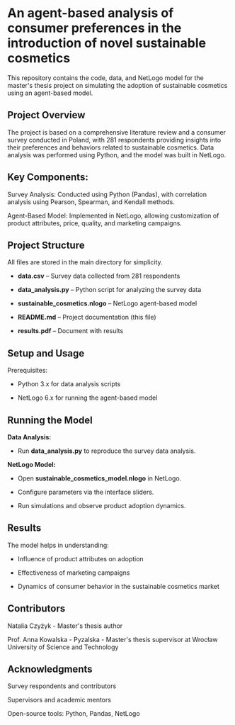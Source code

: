 # An agent-based analysis of consumer preferences in the introduction of novel sustainable cosmetics

This repository contains the code, data, and NetLogo model for the master's thesis project on simulating the adoption of sustainable cosmetics using an agent-based model.

## Project Overview

The project is based on a comprehensive literature review and a consumer survey conducted in Poland, with 281 respondents providing insights into their preferences and behaviors related to sustainable cosmetics. Data analysis was performed using Python, and the model was built in NetLogo.


## Key Components:

Survey Analysis: Conducted using Python (Pandas), with correlation analysis using Pearson, Spearman, and Kendall methods.

Agent-Based Model: Implemented in NetLogo, allowing customization of product attributes, price, quality, and marketing campaigns.


## Project Structure

All files are stored in the main directory for simplicity.

- **data.csv** – Survey data collected from 281 respondents

- **data_analysis.py** – Python script for analyzing the survey data

- **sustainable_cosmetics.nlogo** – NetLogo agent-based model

- **README.md** – Project documentation (this file)

- **results.pdf** – Document with results


## Setup and Usage

Prerequisites:

- Python 3.x for data analysis scripts

- NetLogo 6.x for running the agent-based model


## Running the Model

**Data Analysis:**

- Run **data_analysis.py** to reproduce the survey data analysis.


**NetLogo Model:**

- Open **sustainable_cosmetics_model.nlogo** in NetLogo.

- Configure parameters via the interface sliders.

- Run simulations and observe product adoption dynamics.


## Results

The model helps in understanding:

- Influence of product attributes on adoption

- Effectiveness of marketing campaigns

- Dynamics of consumer behavior in the sustainable cosmetics market


## Contributors

Natalia Czyżyk - Master's thesis author

Prof. Anna Kowalska - Pyzalska - Master's thesis supervisor at Wrocław University of Science and Technology


## Acknowledgments

Survey respondents and contributors

Supervisors and academic mentors

Open-source tools: Python, Pandas, NetLogo
